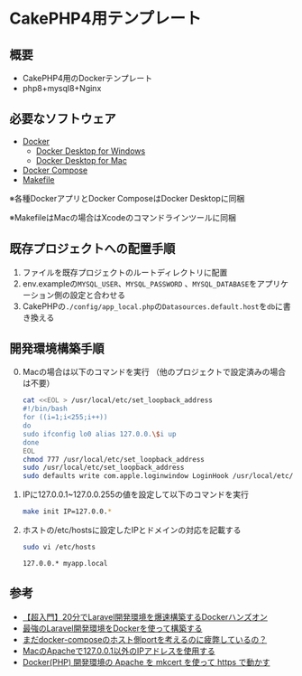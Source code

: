 # CakePHP4用テンプレート

## 概要

- CakePHP4用のDockerテンプレート
- php8+mysql8+Nginx

## 必要なソフトウェア

- [Docker](https://www.docker.com/)
   - [Docker Desktop for Windows](https://hub.docker.com/editions/community/docker-ce-desktop-mac)
   - [Docker Desktop for Mac](https://hub.docker.com/editions/community/docker-ce-desktop-windows/)
- [Docker Compose](https://docs.docker.jp/compose/toc.html)
- [Makefile](http://www.gnu.org/software/make/)

※各種DockerアプリとDocker ComposeはDocker Desktopに同梱

※MakefileはMacの場合はXcodeのコマンドラインツールに同梱
## 既存プロジェクトへの配置手順

1. ファイルを既存プロジェクトのルートディレクトリに配置
2. env.exampleの`MYSQL_USER`、`MYSQL_PASSWORD` 、`MYSQL_DATABASE`をアプリケーション側の設定と合わせる
3. CakePHPの`./config/app_local.php`の`Datasources.default.host`を`db`に書き換える
     
## 開発環境構築手順

0. Macの場合は以下のコマンドを実行 （他のプロジェクトで設定済みの場合は不要）

    ```bash
    cat <<EOL > /usr/local/etc/set_loopback_address
    #!/bin/bash
    for ((i=1;i<255;i++))
    do
    sudo ifconfig lo0 alias 127.0.0.\$i up
    done
    EOL
    chmod 777 /usr/local/etc/set_loopback_address
    sudo /usr/local/etc/set_loopback_address
    sudo defaults write com.apple.loginwindow LoginHook /usr/local/etc/set_loopback_address
   ```

1. IPに127.0.0.1~127.0.0.255の値を設定して以下のコマンドを実行

    ```bash
    make init IP=127.0.0.*
    ```

2. ホストの/etc/hostsに設定したIPとドメインの対応を記載する

    ```bash
    sudo vi /etc/hosts
    ```
    ```hosts
    127.0.0.* myapp.local
    ```
   
## 参考

- [【超入門】20分でLaravel開発環境を爆速構築するDockerハンズオン](https://qiita.com/ucan-lab/items/56c9dc3cf2e6762672f4)
- [最強のLaravel開発環境をDockerを使って構築する](https://qiita.com/ucan-lab/items/5fc1281cd8076c8ac9f4)
- [まだdocker-composeのホスト側portを考えるのに疲弊しているの？](https://wand-ta.hatenablog.com/entry/2020/05/23/011001)
- [MacのApacheで127.0.0.1以外のIPアドレスを使用する](https://qiita.com/HanaeKae/items/79d783521b83e350fa42)
- [Docker(PHP) 開発環境の Apache を mkcert を使って https で動かす](https://zenn.dev/oppara/articles/docker-php-apache-mkcert)
